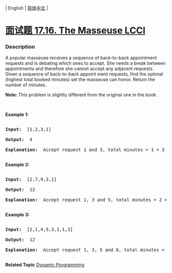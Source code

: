 | English | [简体中文](README.md) |

# [面试题 17.16. The Masseuse LCCI](https://leetcode-cn.com/problems/the-masseuse-lcci)
 ### Description
<p>A popular masseuse receives a sequence of back-to-back appointment requests and is debating which ones to accept. She needs a break between appointments and therefore she cannot accept any adjacent requests. Given a sequence of back-to-back appoint&shy; ment requests, find the optimal (highest total booked minutes) set the masseuse can honor. Return the number of minutes.</p>

<p><b>Note:&nbsp;</b>This problem is slightly different from the original one in the book.</p>

<p>&nbsp;</p>

<p><strong>Example 1: </strong></p>

<pre>
<strong>Input: </strong> [1,2,3,1]
<strong>Output: </strong> 4
<strong>Explanation: </strong> Accept request 1 and 3, total minutes = 1 + 3 = 4
</pre>

<p><strong>Example 2: </strong></p>

<pre>
<strong>Input: </strong> [2,7,9,3,1]
<strong>Output: </strong> 12
<strong>Explanation: </strong> Accept request 1, 3 and 5, total minutes = 2 + 9 + 1 = 12
</pre>

<p><strong>Example 3: </strong></p>

<pre>
<strong>Input: </strong> [2,1,4,5,3,1,1,3]
<strong>Output: </strong> 12
<strong>Explanation: </strong> Accept request 1, 3, 5 and 8, total minutes = 2 + 4 + 3 + 3 = 12
</pre>

**Related Topic**  [Dynamic Programming](https://leetcode-cn.com/tag/dynamic-programming) 